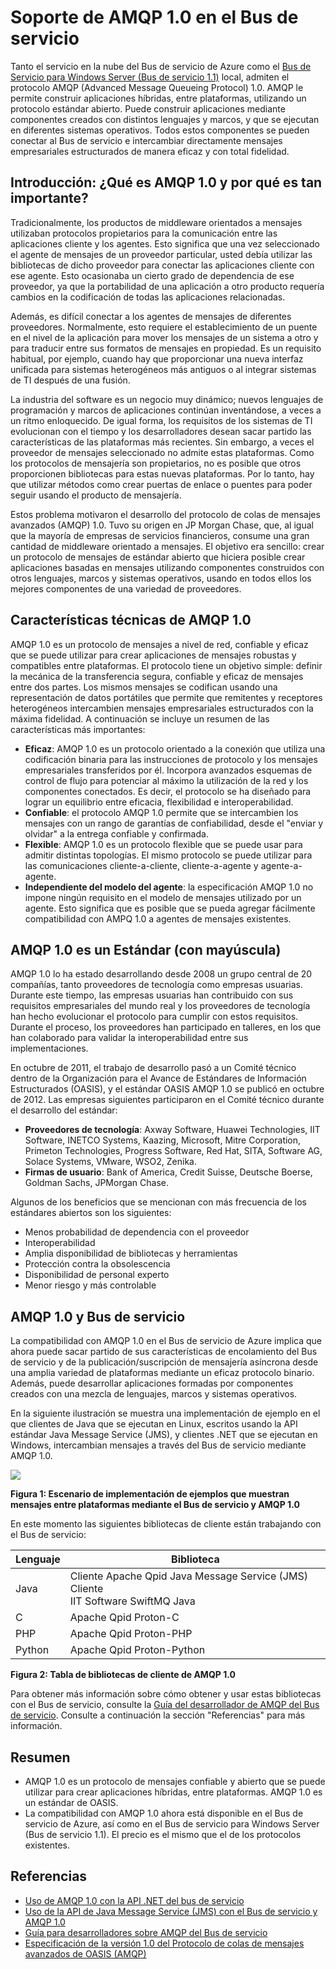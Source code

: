 <properties 
	pageTitle="Información general sobre AMQP para el Bus de servicio - Azure" 
	description="Obtenga información acerca de cómo utilizar Advanced Message Queuing Protocol (AMQP) 1.0 en Azure." 
	services="service-bus" 
	documentationCenter=".net" 
	authors="sethmanheim" 
	manager="timlt" 
	editor="mattshel"/>

<tags 
	ms.service="service-bus" 
	ms.workload="tbd" 
	ms.tgt_pltfrm="na" 
	ms.devlang="multiple" 
	ms.topic="article" 
	ms.date="07/21/2015" 
	ms.author="sethm"/>



# Soporte de AMQP 1.0 en el Bus de servicio

Tanto el servicio en la nube del Bus de servicio de Azure como el [Bus de Servicio para Windows Server (Bus de servicio 1.1)](https://msdn.microsoft.com/library/dn282144.aspx) local, admiten el protocolo AMQP (Advanced Message Queueing Protocol) 1.0. AMQP le permite construir aplicaciones híbridas, entre plataformas, utilizando un protocolo estándar abierto. Puede construir aplicaciones mediante componentes creados con distintos lenguajes y marcos, y que se ejecutan en diferentes sistemas operativos. Todos estos componentes se pueden conectar al Bus de servicio e intercambiar directamente mensajes empresariales estructurados de manera eficaz y con total fidelidad.

## Introducción: ¿Qué es AMQP 1.0 y por qué es tan importante?

Tradicionalmente, los productos de middleware orientados a mensajes utilizaban protocolos propietarios para la comunicación entre las aplicaciones cliente y los agentes. Esto significa que una vez seleccionado el agente de mensajes de un proveedor particular, usted debía utilizar las bibliotecas de dicho proveedor para conectar las aplicaciones cliente con ese agente. Esto ocasionaba un cierto grado de dependencia de ese proveedor, ya que la portabilidad de una aplicación a otro producto requería cambios en la codificación de todas las aplicaciones relacionadas.

Además, es difícil conectar a los agentes de mensajes de diferentes proveedores. Normalmente, esto requiere el establecimiento de un puente en el nivel de la aplicación para mover los mensajes de un sistema a otro y para traducir entre sus formatos de mensajes en propiedad. Es un requisito habitual, por ejemplo, cuando hay que proporcionar una nueva interfaz unificada para sistemas heterogéneos más antiguos o al integrar sistemas de TI después de una fusión.

La industria del software es un negocio muy dinámico; nuevos lenguajes de programación y marcos de aplicaciones continúan inventándose, a veces a un ritmo enloquecido. De igual forma, los requisitos de los sistemas de TI evolucionan con el tiempo y los desarrolladores desean sacar partido las características de las plataformas más recientes. Sin embargo, a veces el proveedor de mensajes seleccionado no admite estas plataformas. Como los protocolos de mensajería son propietarios, no es posible que otros proporcionen bibliotecas para estas nuevas plataformas. Por lo tanto, hay que utilizar métodos como crear puertas de enlace o puentes para poder seguir usando el producto de mensajería.

Estos problema motivaron el desarrollo del protocolo de colas de mensajes avanzados (AMQP) 1.0. Tuvo su origen en JP Morgan Chase, que, al igual que la mayoría de empresas de servicios financieros, consume una gran cantidad de middleware orientado a mensajes. El objetivo era sencillo: crear un protocolo de mensajes de estándar abierto que hiciera posible crear aplicaciones basadas en mensajes utilizando componentes construidos con otros lenguajes, marcos y sistemas operativos, usando en todos ellos los mejores componentes de una variedad de proveedores.

## Características técnicas de AMQP 1.0

AMQP 1.0 es un protocolo de mensajes a nivel de red, confiable y eficaz que se puede utilizar para crear aplicaciones de mensajes robustas y compatibles entre plataformas. El protocolo tiene un objetivo simple: definir la mecánica de la transferencia segura, confiable y eficaz de mensajes entre dos partes. Los mismos mensajes se codifican usando una representación de datos portátiles que permite que remitentes y receptores heterogéneos intercambien mensajes empresariales estructurados con la máxima fidelidad. A continuación se incluye un resumen de las características más importantes:

*    **Eficaz**: AMQP 1.0 es un protocolo orientado a la conexión que utiliza una codificación binaria para las instrucciones de protocolo y los mensajes empresariales transferidos por él. Incorpora avanzados esquemas de control de flujo para potenciar al máximo la utilización de la red y los componentes conectados. Es decir, el protocolo se ha diseñado para lograr un equilibrio entre eficacia, flexibilidad e interoperabilidad.
*    **Confiable**: el protocolo AMQP 1.0 permite que se intercambien los mensajes con un rango de garantías de confiabilidad, desde el "enviar y olvidar" a la entrega confiable y confirmada.
*    **Flexible**: AMQP 1.0 es un protocolo flexible que se puede usar para admitir distintas topologías. El mismo protocolo se puede utilizar para las comunicaciones cliente-a-cliente, cliente-a-agente y agente-a-agente.
*    **Independiente del modelo del agente**: la especificación AMQP 1.0 no impone ningún requisito en el modelo de mensajes utilizado por un agente. Esto significa que es posible que se pueda agregar fácilmente compatibilidad con AMPQ 1.0 a agentes de mensajes existentes.

## AMQP 1.0 es un Estándar (con mayúscula)

AMQP 1.0 lo ha estado desarrollando desde 2008 un grupo central de 20 compañías, tanto proveedores de tecnología como empresas usuarias. Durante este tiempo, las empresas usuarias han contribuido con sus requisitos empresariales del mundo real y los proveedores de tecnología han hecho evolucionar el protocolo para cumplir con estos requisitos. Durante el proceso, los proveedores han participado en talleres, en los que han colaborado para validar la interoperabilidad entre sus implementaciones.

En octubre de 2011, el trabajo de desarrollo pasó a un Comité técnico dentro de la Organización para el Avance de Estándares de Información Estructurados (OASIS), y el estándar OASIS AMQP 1.0 se publicó en octubre de 2012. Las empresas siguientes participaron en el Comité técnico durante el desarrollo del estándar:

*    **Proveedores de tecnología**: Axway Software, Huawei Technologies, IIT Software, INETCO Systems, Kaazing, Microsoft, Mitre Corporation, Primeton Technologies, Progress Software, Red Hat, SITA, Software AG, Solace Systems, VMware, WSO2, Zenika.
*    **Firmas de usuario**: Bank of America, Credit Suisse, Deutsche Boerse, Goldman Sachs, JPMorgan Chase.

Algunos de los beneficios que se mencionan con más frecuencia de los estándares abiertos son los siguientes:

*    Menos probabilidad de dependencia con el proveedor
*    Interoperabilidad
*    Amplia disponibilidad de bibliotecas y herramientas
*    Protección contra la obsolescencia
*    Disponibilidad de personal experto
*    Menor riesgo y más controlable

## AMQP 1.0 y Bus de servicio

La compatibilidad con AMQP 1.0 en el Bus de servicio de Azure implica que ahora puede sacar partido de sus características de encolamiento del Bus de servicio y de la publicación/suscripción de mensajería asíncrona desde una amplia variedad de plataformas mediante un eficaz protocolo binario. Además, puede desarrollar aplicaciones formadas por componentes creados con una mezcla de lenguajes, marcos y sistemas operativos.

En la siguiente ilustración se muestra una implementación de ejemplo en el que clientes de Java que se ejecutan en Linux, escritos usando la API estándar Java Message Service (JMS), y clientes .NET que se ejecutan en Windows, intercambian mensajes a través del Bus de servicio mediante AMQP 1.0.

![][0]

**Figura 1: Escenario de implementación de ejemplos que muestran mensajes entre plataformas mediante el Bus de servicio y AMQP 1.0**

En este momento las siguientes bibliotecas de cliente están trabajando con el Bus de servicio:

| Lenguaje | Biblioteca |
|----------|-------------------------------------------------------------------------------|
| Java | Cliente Apache Qpid Java Message Service (JMS) Cliente<br/>IIT Software SwiftMQ Java |
| C | Apache Qpid Proton-C |
| PHP | Apache Qpid Proton-PHP |
| Python | Apache Qpid Proton-Python |


**Figura 2: Tabla de bibliotecas de cliente de AMQP 1.0**

Para obtener más información sobre cómo obtener y usar estas bibliotecas con el Bus de servicio, consulte la [Guía del desarrollador de AMQP del Bus de servicio][]. Consulte a continuación la sección "Referencias" para más información.

## Resumen

*    AMQP 1.0 es un protocolo de mensajes confiable y abierto que se puede utilizar para crear aplicaciones híbridas, entre plataformas. AMQP 1.0 es un estándar de OASIS.
*    La compatibilidad con AMQP 1.0 ahora está disponible en el Bus de servicio de Azure, así como en el Bus de servicio para Windows Server (Bus de servicio 1.1). El precio es el mismo que el de los protocolos existentes.

## Referencias

*    [Uso de AMQP 1.0 con la API .NET del bus de servicio](http://aka.ms/lym3vk)
*    [Uso de la API de Java Message Service (JMS) con el Bus de servicio y AMQP 1.0](http://aka.ms/ll1fm3)
*    [Guía para desarrolladores sobre AMQP del Bus de servicio](http://msdn.microsoft.com/library/jj841071.aspx)
*    [Especificación de la versión 1.0 del Protocolo de colas de mensajes avanzados de OASIS (AMQP)](http://docs.oasis-open.org/amqp/core/v1.0/os/amqp-core-complete-v1.0-os.pdf)

[0]: ./media/service-bus-amqp-overview/Example1.png
[Guía del desarrollador de AMQP del Bus de servicio]: http://msdn.microsoft.com/library/jj841071.aspx

<!---HONumber=July15_HO4-->